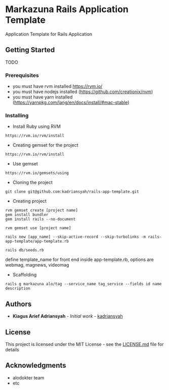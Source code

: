 # Markazuna Rails Application Template

Application Template for Rails Application

## Getting Started

TODO

### Prerequisites

* you must have rvm installed https://rvm.io/
* you must have nodejs installed (https://github.com/creationix/nvm)
* you must have yarn installed (https://yarnpkg.com/lang/en/docs/install/#mac-stable)

### Installing

* Install Ruby using RVM

```
https://rvm.io/rvm/install
```

* Creating gemset for the project

```
https://rvm.io/rvm/install
```

* Use gemset

```
https://rvm.io/gemsets/using
```

* Cloning the project

```
git clone git@github.com:kadriansyah/rails-app-template.git
```

* Creating project

```
rvm gemset create [project name]
gem install bundler
gem install rails --no-document
```

```
rvm gemset use [project name]
```

```
rails new [app_name] --skip-active-record --skip-turbolinks -m rails-app-template/app-template.rb
```

```
rails db/seeds.rb 
```

define template_name for front end inside app-template.rb, options are webmag, magnews, videomag

* Scaffolding

```
rails g markazuna alo/tag --service_name tag_service --fields id name description
```

## Authors

* **Kiagus Arief Adriansyah** - *Initial work* - [kadriansyah](https://github.com/kadriansyah)

## License

This project is licensed under the MIT License - see the [LICENSE.md](LICENSE.md) file for details

## Acknowledgments

* alodokter team
* etc

